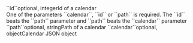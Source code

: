 <tr><td>``id``</td><td>optional, integer</td><td>Id of a calendar
<br/>One of the parameters ``calendar``, ``id`` or ``path`` is required. 
The ``id`` beats the ``path`` parameter and ``path`` beats the ``calendar`` parameter</td><td></td><td></td></tr>
<tr><td>``path``</td><td>optional, string</td><td>Path of a calendar</td><td></td><td></td></tr>
<tr><td>``calendar``</td><td>optional, object</td><td>Calendar JSON object</td><td></td><td></td></tr>

